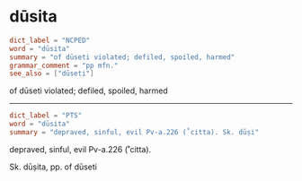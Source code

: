 # dūsita

``` toml
dict_label = "NCPED"
word = "dūsita"
summary = "of dūseti violated; defiled, spoiled, harmed"
grammar_comment = "pp mfn."
see_also = ["dūseti"]
```

of dūseti violated; defiled, spoiled, harmed

--------------------

``` toml
dict_label = "PTS"
word = "dūsita"
summary = "depraved, sinful, evil Pv-a.226 (˚citta). Sk. dūṣi"
```

depraved, sinful, evil Pv\-a.226 (˚citta).

Sk. dūṣita, pp. of dūseti

